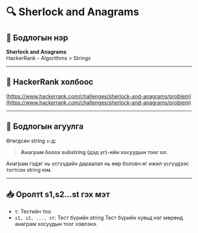 # 🔍 Sherlock and Anagrams

## 📌 Бодлогын нэр
**Sherlock and Anagrams**  
HackerRank - Algorithms > Strings

---

## 🔗 HackerRank холбоос
[https://www.hackerrank.com/challenges/sherlock-and-anagrams/problem](https://www.hackerrank.com/challenges/sherlock-and-anagrams/problem)

---

## 🧩 Бодлогын агуулга 

Өгөгдсөн string `s`-д:

> **Анаграм болох substring (дэд үг)-ийн хосуудын тоог ол.**

Анаграм гэдэг нь үсгүүдийн дараалал нь өөр боловч яг ижил үсгүүдээс тогтсон string юм.

---

## 📥 Оролтt s1,s2...st гэх мэт 
- `t`: Тестийн тоо
- `s1, s2, ..., st`: Тест бүрийн string  Тест бүрийн хувьд нэг мөрөнд анаграм хосуудын тоог хэвлэнэ.




